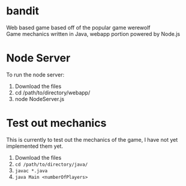 # bandit
Web based game based off of the popular game werewolf\
Game mechanics written in Java, webapp portion powered by Node.js

# Node Server
To run the node server:
1. Download the files
2. cd /path/to/directory/webapp/
3. node NodeServer.js

# Test out mechanics
This is currently to test out the mechanics of the game, I have not yet implemented them yet.
1. Download the files
2. `cd /path/to/directory/java/`
3. `javac *.java`
4. `java Main <numberOfPlayers>`
